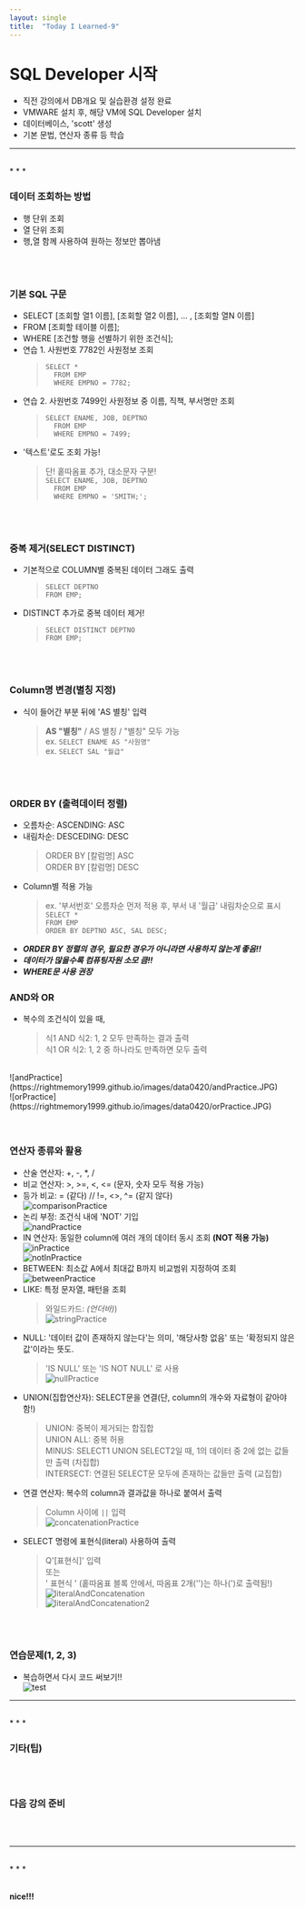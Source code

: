 ```yaml
---
layout: single
title:  "Today I Learned-9"
---
```


# SQL Developer 시작
  * 직전 강의에서 DB개요 및 실습환경 설정 완료
  * VMWARE 설치 후, 해당 VM에 SQL Developer 설치
  * 데이터베이스, 'scott' 생성
  * 기본 문법, 연산자 종류 등 학습

* * *
<br>
* * *

### 데이터 조회하는 방법
  * 행 단위 조회
  * 열 단위 조회
  * 행,열 함께 사용하여 원하는 정보만 뽑아냄

<br>
<br>

### 기본 SQL 구문
  * SELECT [조회할 열1 이름], [조회할 열2 이름], ... , [조회할 열N 이름]
  * FROM [조회할 테이블 이름];
  * WHERE [조건할 행을 선별하기 위한 조건식];
  * 연습 1. 사원번호 7782인 사원정보 조회
    > ``` SELECT * ``` <br>
    > ```   FROM EMP ``` <br>
    > ```   WHERE EMPNO = 7782; ```
  * 연습 2. 사원번호 7499인 사원정보 중 이름, 직책, 부서명만 조회
    > ``` SELECT ENAME, JOB, DEPTNO ``` <br>
    > ```   FROM EMP ``` <br>
    > ```   WHERE EMPNO = 7499; ```
  * '텍스트'로도 조회 가능!
    > 단! 홑따옴표 추가, 대소문자 구분! <br>
    > ``` SELECT ENAME, JOB, DEPTNO ``` <br>
    > ```   FROM EMP ``` <br>
    > ```   WHERE EMPNO = 'SMITH;'; ```

<br>
<br>

### 중복 제거(SELECT DISTINCT)
  * 기본적으로 COLUMN별 중복된 데이터 그래도 출력
    > ``` SELECT DEPTNO ``` <br>
    > ``` FROM EMP; ```
  * DISTINCT 추가로 중복 데이터 제거!
    > ``` SELECT DISTINCT DEPTNO ``` <br>
    > ``` FROM EMP; ```

<br>
<br>

### Column명 변경(별칭 지정)
  * 식이 들어간 부분 뒤에 'AS 별칭' 입력
    > **AS "별칭"** / AS 별칭 / "별칭" 모두 가능 <br>
    > ex. ``` SELECT ENAME AS "사원명" ``` <br>
    > ex. ``` SELECT SAL "월급" ```

<br>
<br>

### ORDER BY (출력데이터 정렬)
  * 오름차순: ASCENDING: ASC
  * 내림차순: DESCEDING: DESC
    > ORDER BY [칼럼명] ASC <br>
    > ORDER BY [칼럼명] DESC
  * Column별 적용 가능
    > ex. '부서번호' 오름차순 먼저 적용 후, 부서 내 '월급' 내림차순으로 표시 <br>
    > ``` SELECT * ``` <br>
    > ``` FROM EMP ``` <br>
    > ``` ORDER BY DEPTNO ASC, SAL DESC; ```
  * **_ORDER BY 정렬의 경우, 필요한 경우가 아니라면 사용하지 않는게 좋음!!_**
  * **_데이터가 많을수록 컴퓨팅자원 소모 큼!!_**
  * **_WHERE문 사용 권장_**

### AND와 OR
  * 복수의 조건식이 있을 때,
    > 식1 AND 식2: 1, 2 모두 만족하는 결과 출력 <br>
    > 식1 OR 식2: 1, 2 중 하나라도 만족하면 모두 출력 <br>

<br>
![andPractice](https://rightmemory1999.github.io/images/data0420/andPractice.JPG)
<br>
![orPractice](https://rightmemory1999.github.io/images/data0420/orPractice.JPG)
<br>

<br>
<br>

### 연산자 종류와 활용

  * 산술 연산자: +, -, *, /
  * 비교 연산자: >, >=, <, <= (문자, 숫자 모두 적용 가능)
  * 등가 비교: = (같다)    //   !=, <>, ^= (같지 않다) <br>
![comparisonPractice](https://rightmemory1999.github.io/images/data0420/comparisonPractice.JPG) <br>
  * 논리 부정: 조건식 내에 'NOT' 기입 <br>
![nandPractice](https://rightmemory1999.github.io/images/data0420/nandPractice.JPG) <br>
  * IN 연산자: 동일한 column에 여러 개의 데이터 동시 조회 **(NOT 적용 가능)** <br>
![inPractice](https://rightmemory1999.github.io/images/data0420/inPractice.JPG) <br>
![notInPractice](https://rightmemory1999.github.io/images/data0420/notInPractice.JPG) <br>
  * BETWEEN: 최소값 A에서 최대값 B까지 비교범위 지정하여 조회 <br>
![betweenPractice](https://rightmemory1999.github.io/images/data0420/betweenPractice.JPG) <br>
  * LIKE: 특정 문자열, 패턴을 조회
    > 와일드카드: _(언더바)_) <br>
![stringPractice](https://rightmemory1999.github.io/images/data0420/stringPractice.JPG) <br>
  * NULL: '데이터 값이 존재하지 않는다'는 의미, '해당사항 없음' 또는 '확정되지 않은 값'이라는 뜻도.
    > 'IS NULL' 또는 'IS NOT NULL' 로 사용 <br>
![nullPractice](https://rightmemory1999.github.io/images/data0420/nullPractice.JPG) <br>
  * UNION(집합연산자): SELECT문을 연결(단, column의 개수와 자료형이 같아야 함!)
    > UNION: 중복이 제거되는 합집합 <br>
    > UNION ALL: 중복 허용 <br>
    > MINUS: SELECT1 UNION SELECT2일 때, 1의 데이터 중 2에 없는 값들만 출력 (차집합) <br>
    > INTERSECT: 연결된 SELECT문 모두에 존재하는 값들만 출력 (교집합) <br>
  * 연결 연산자: 복수의 column과 결과값을 하나로 붙여서 출력 
    > Column 사이에 ``` || ``` 입력 <br>
![concatenationPractice](https://rightmemory1999.github.io/images/data0420/concatenationPractice.JPG) <br>
  * SELECT 명령에 표현식(literal) 사용하여 출력
    > Q'[표현식]' 입력 <br>
    > 또는 <br>
    > ' 표현식 ' (홑따옴표 블록 안에서, 따옴표 2개('')는 하나(')로 출력됨!) <br>
![literalAndConcatenation](https://rightmemory1999.github.io/images/data0420/literalAndConcatenation.JPG) <br>
![literalAndConcatenation2](https://rightmemory1999.github.io/images/data0420/literalAndConcatenation2.JPG) <br>

<br>
<br>

### 연습문제(1, 2, 3)
  * 복습하면서 다시 코드 써보기!! <br>
![test](https://rightmemory1999.github.io/images/data0420/test.JPG) <br>

* * *
<br>
* * *

### 기타(팁)

<br>
<br>

### 다음 강의 준비

<br>
<br>

* * *
<br>
* * *

<br>
<br>

**nice!!!**
